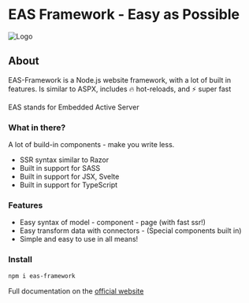 # EAS Framework - Easy as Possible 

![Logo](https://eas-framework.ml/EASFrameworke.png)

## About
EAS-Framework is a Node.js website framework, with a lot of built in features.
Is similar to ASPX, includes 🔥 hot-reloads, and ⚡ super fast


EAS stands for Embedded Active Server


### What in there?
A lot of build-in components - make you write less.

- SSR syntax similar to Razor
- Built in support for SASS
- Built in support for JSX, Svelte
- Built in support for TypeScript

### Features
- Easy syntax of model - component - page (with fast ssr!)
- Easy transform data with connectors - (Special components built in)
- Simple and easy to use in all means!

### Install
```bash
npm i eas-framework
```

Full documentation on the [official website](https://eas-framework.ml)